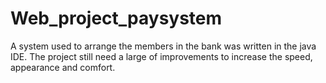# Web_project_paysystem
A system used to arrange the members in the bank was written in the java IDE. The project still need a large of improvements to increase the speed, appearance and  comfort.
